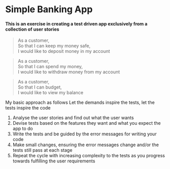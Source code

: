 # Simple Banking App
#### This is an exercise in creating a test driven app exclusively from a collection of user stories
> As a customer,  
> So that I can keep my money safe,  
> I would like to deposit money in my account
    
> As a customer,  
> So that I can spend my money,  
> I would like to withdraw money from my account  
  
> As a customer,  
> So that I can budget,  
> I would like to view my balance  

My basic approach as follows
Let the demands inspire the tests, let the tests inspire the code
1. Analyse the user stories and find out what the user wants
2. Devise tests based on the features they want and what you expect the app to do
3. Write the tests and be guided by the error messages for writing your code
4. Make small changes, ensuring the error messages change and/or the tests still pass at each stage
5. Repeat the cycle with increasing complexity to the tests as you progress towards fulfilling the user requirements